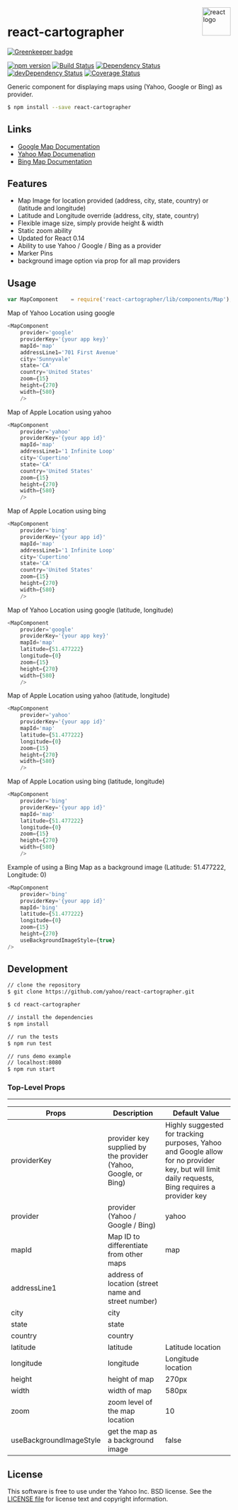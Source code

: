 <img src="https://avatars2.githubusercontent.com/u/6412038?v=3&s=200" alt="react logo" title="react" align="right" width="64" height="64" />

react-cartographer 
=========

[![Greenkeeper badge](https://badges.greenkeeper.io/yahoo/react-cartographer.svg)](https://greenkeeper.io/)

[![npm version](https://badge.fury.io/js/react-cartographer.svg)](http://badge.fury.io/js/react-cartographer)
[![Build Status](https://travis-ci.org/yahoo/react-cartographer.svg?branch=master)](https://travis-ci.org/yahoo/react-cartographer)
[![Dependency Status](https://david-dm.org/yahoo/react-cartographer.svg)](https://david-dm.org/yahoo/react-cartographer)
[![devDependency Status](https://david-dm.org/yahoo/react-cartographer/dev-status.svg)](https://david-dm.org/yahoo/react-cartographer#info=devDependencies)
[![Coverage Status](https://coveralls.io/repos/yahoo/react-cartographer/badge.svg)](https://coveralls.io/r/yahoo/react-cartographer)


Generic component for displaying maps using (Yahoo, Google or Bing) as provider.

```bash
$ npm install --save react-cartographer
```

## Links
* [Google Map Documentation](https://developers.google.com/maps/documentation/staticmaps/)
* [Yahoo Map Documenation](https://developer.yahoo.com/maps/)
* [Bing Map Documentation](https://msdn.microsoft.com/en-us/library/ff701724.aspx)

## Features
* Map Image for location provided (address, city, state, country) or (latitude and longitude)
* Latitude and Longitude override (address, city, state, country)
* Flexible image size, simply provide height & width
* Static zoom ability
* Updated for React 0.14
* Ability to use Yahoo / Google / Bing as a provider
* Marker Pins
* background image option via prop for all map providers

## Usage
```js
var MapComponent    = require('react-cartographer/lib/components/Map');
```

Map of Yahoo Location using google
```js
<MapComponent
    provider='google'
    providerKey='{your app key}'
    mapId='map'
    addressLine1='701 First Avenue'
    city='Sunnyvale'
    state='CA'
    country='United States'
    zoom={15}
    height={270}
    width={580}
    />
```
Map of Apple Location using yahoo
```js
<MapComponent
    provider='yahoo'
    providerKey='{your app id}'
    mapId='map'
    addressLine1='1 Infinite Loop'
    city='Cupertino'
    state='CA'
    country='United States'
    zoom={15}
    height={270}
    width={580}
    />
```
Map of Apple Location using bing
```js
<MapComponent
    provider='bing'
    providerKey='{your app id}'
    mapId='map'
    addressLine1='1 Infinite Loop'
    city='Cupertino'
    state='CA'
    country='United States'
    zoom={15}
    height={270}
    width={580}
    />
```
Map of Yahoo Location using google (latitude, longitude)
```js
<MapComponent
    provider='google'
    providerKey='{your app key}'
    mapId='map'
    latitude={51.477222}
    longitude={0}
    zoom={15}
    height={270}
    width={580}
    />
```
Map of Apple Location using yahoo (latitude, longitude)
```js
<MapComponent
    provider='yahoo'
    providerKey='{your app id}'
    mapId='map'
    latitude={51.477222}
    longitude={0}
    zoom={15}
    height={270}
    width={580}
    />
```
Map of Apple Location using bing (latitude, longitude)
```js
<MapComponent
    provider='bing'
    providerKey='{your app id}'
    mapId='map'
    latitude={51.477222}
    longitude={0}
    zoom={15}
    height={270}
    width={580}
    />
```
Example of using a Bing Map as a background image (Latitude: 51.477222, Longitude: 0)
```js
<MapComponent
    provider='bing'
    providerKey='{your app id}'
    mapId='bing'
    latitude={51.477222}
    longitude={0}
    zoom={15}
    height={270}
    useBackgroundImageStyle={true}
/>
```


## Development
```sh
// clone the repository
$ git clone https://github.com/yahoo/react-cartographer.git

$ cd react-cartographer

// install the dependencies
$ npm install

// run the tests
$ npm run test

// runs demo example
// localhost:8080
$ npm run start
```

### Top-Level Props
---
| Props |  Description |  Default Value |
| --- | --- |--- |
| providerKey | provider key supplied by the provider (Yahoo, Google, or Bing) | Highly suggested for tracking purposes, Yahoo and Google allow for no provider key, but will limit daily requests, Bing requires a provider key  |
| provider | provider (Yahoo / Google / Bing) | yahoo |
| mapId | Map ID to differentiate from other maps | map |
| addressLine1 | address of location (street name and street number) |  |
| city | city |  |
| state | state |  |
| country | country |  |
| latitude | latitude | Latitude location |
| longitude | longitude | Longitude location |
| height | height of map |  270px |
| width | width of map | 580px |
| zoom | zoom level of the map location |  10 |
| useBackgroundImageStyle | get the map as a background image | false

## License

This software is free to use under the Yahoo Inc. BSD license.
See the [LICENSE file][] for license text and copyright information.

[LICENSE file]: https://github.com/yahoo/react-cartographer/blob/master/LICENSE.md